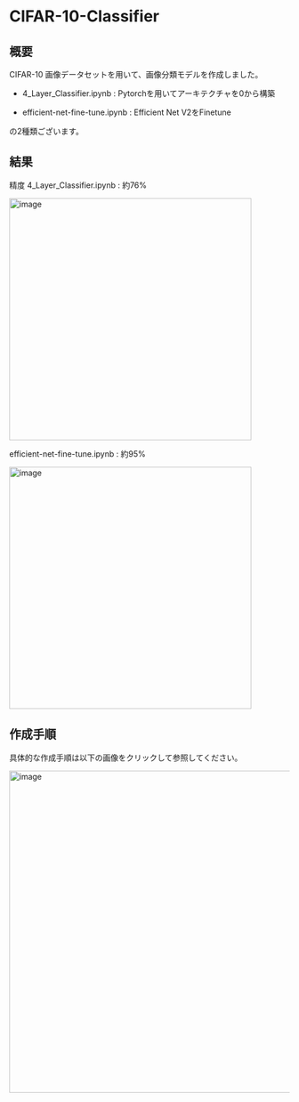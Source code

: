 # CIFAR-10-Classifier


## 概要

CIFAR-10 画像データセットを用いて、画像分類モデルを作成しました。

- 4_Layer_Classifier.ipynb : Pytorchを用いてアーキテクチャを0から構築

- efficient-net-fine-tune.ipynb : Efficient Net V2をFinetune

の2種類ございます。

## 結果
精度
4_Layer_Classifier.ipynb : 約76%

<img width="435" alt="image" src="https://github.com/Asato4931/CIFAR-10-Classifier/assets/108675293/123662ce-89eb-43fd-8445-74545e9ddeb8">

efficient-net-fine-tune.ipynb : 約95%

<img width="435" alt="image" src="https://github.com/Asato4931/CIFAR-10-Classifier/assets/108675293/dec1d181-db57-4ae0-8df0-4697abd183b8">



## 作成手順

具体的な作成手順は以下の画像をクリックして参照してください。

<a href = https://qiita.com/asato4931/private/fd3b13ca22ca9cf3b4ea>
  <img width="579" alt="image" src="https://github.com/Asato4931/CIFAR-10-Classifier/assets/108675293/45147fe9-3b5b-4b94-801a-5f071630bea3">
</a>


